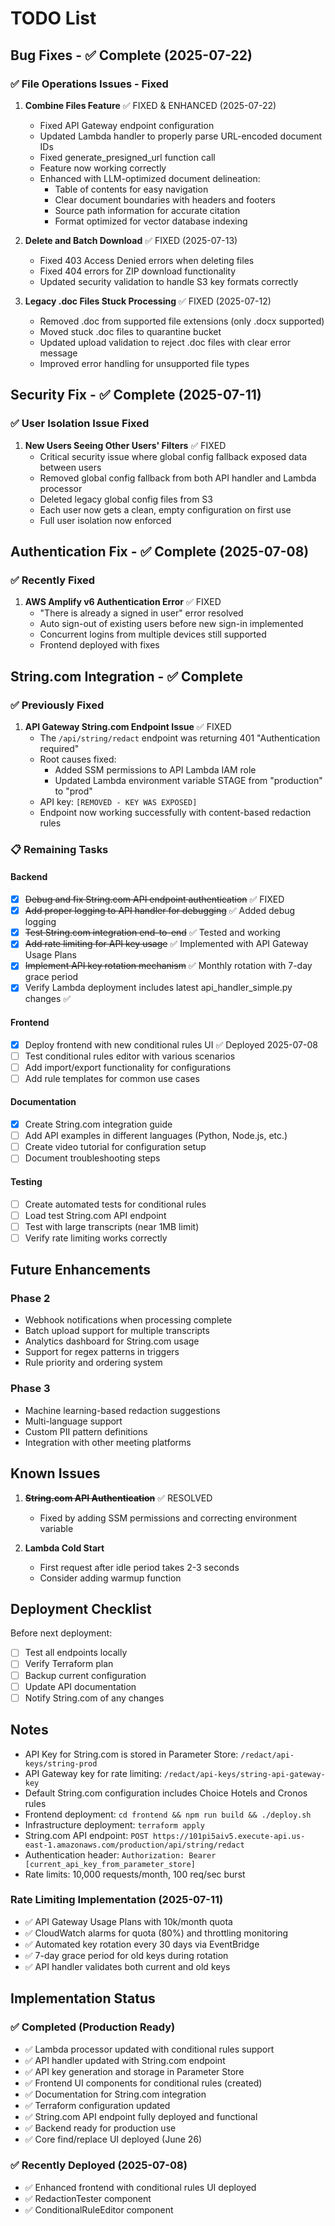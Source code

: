 # TODO List

## Bug Fixes - ✅ Complete (2025-07-22)

### ✅ File Operations Issues - Fixed
1. **Combine Files Feature** ✅ FIXED & ENHANCED (2025-07-22)
   - Fixed API Gateway endpoint configuration
   - Updated Lambda handler to properly parse URL-encoded document IDs
   - Fixed generate_presigned_url function call
   - Feature now working correctly
   - Enhanced with LLM-optimized document delineation:
     - Table of contents for easy navigation
     - Clear document boundaries with headers and footers
     - Source path information for accurate citation
     - Format optimized for vector database indexing

2. **Delete and Batch Download** ✅ FIXED (2025-07-13)
   - Fixed 403 Access Denied errors when deleting files
   - Fixed 404 errors for ZIP download functionality
   - Updated security validation to handle S3 key formats correctly

3. **Legacy .doc Files Stuck Processing** ✅ FIXED (2025-07-12)
   - Removed .doc from supported file extensions (only .docx supported)
   - Moved stuck .doc files to quarantine bucket
   - Updated upload validation to reject .doc files with clear error message
   - Improved error handling for unsupported file types

## Security Fix - ✅ Complete (2025-07-11)

### ✅ User Isolation Issue Fixed
1. **New Users Seeing Other Users' Filters** ✅ FIXED
   - Critical security issue where global config fallback exposed data between users
   - Removed global config fallback from both API handler and Lambda processor
   - Deleted legacy global config files from S3
   - Each user now gets a clean, empty configuration on first use
   - Full user isolation now enforced

## Authentication Fix - ✅ Complete (2025-07-08)

### ✅ Recently Fixed
1. **AWS Amplify v6 Authentication Error** ✅ FIXED
   - "There is already a signed in user" error resolved
   - Auto sign-out of existing users before new sign-in implemented
   - Concurrent logins from multiple devices still supported
   - Frontend deployed with fixes

## String.com Integration - ✅ Complete

### ✅ Previously Fixed
1. **API Gateway String.com Endpoint Issue** ✅ FIXED
   - The `/api/string/redact` endpoint was returning 401 "Authentication required"
   - Root causes fixed:
     - Added SSM permissions to API Lambda IAM role
     - Updated Lambda environment variable STAGE from "production" to "prod"
   - API key: `[REMOVED - KEY WAS EXPOSED]`
   - Endpoint now working successfully with content-based redaction rules

### 📋 Remaining Tasks

#### Backend
- [x] ~~Debug and fix String.com API endpoint authentication~~ ✅ FIXED
- [x] ~~Add proper logging to API handler for debugging~~ ✅ Added debug logging
- [x] ~~Test String.com integration end-to-end~~ ✅ Tested and working
- [x] ~~Add rate limiting for API key usage~~ ✅ Implemented with API Gateway Usage Plans
- [x] ~~Implement API key rotation mechanism~~ ✅ Monthly rotation with 7-day grace period
- [x] Verify Lambda deployment includes latest api_handler_simple.py changes ✅

#### Frontend
- [x] Deploy frontend with new conditional rules UI ✅ Deployed 2025-07-08
- [ ] Test conditional rules editor with various scenarios
- [ ] Add import/export functionality for configurations
- [ ] Add rule templates for common use cases

#### Documentation
- [x] Create String.com integration guide
- [ ] Add API examples in different languages (Python, Node.js, etc.)
- [ ] Create video tutorial for configuration setup
- [ ] Document troubleshooting steps

#### Testing
- [ ] Create automated tests for conditional rules
- [ ] Load test String.com API endpoint
- [ ] Test with large transcripts (near 1MB limit)
- [ ] Verify rate limiting works correctly

## Future Enhancements

### Phase 2
- Webhook notifications when processing complete
- Batch upload support for multiple transcripts
- Analytics dashboard for String.com usage
- Support for regex patterns in triggers
- Rule priority and ordering system

### Phase 3
- Machine learning-based redaction suggestions
- Multi-language support
- Custom PII pattern definitions
- Integration with other meeting platforms

## Known Issues

1. ~~**String.com API Authentication**~~ ✅ RESOLVED
   - Fixed by adding SSM permissions and correcting environment variable

2. **Lambda Cold Start**
   - First request after idle period takes 2-3 seconds
   - Consider adding warmup function

## Deployment Checklist

Before next deployment:
- [ ] Test all endpoints locally
- [ ] Verify Terraform plan
- [ ] Backup current configuration
- [ ] Update API documentation
- [ ] Notify String.com of any changes

## Notes

- API Key for String.com is stored in Parameter Store: `/redact/api-keys/string-prod`
- API Gateway key for rate limiting: `/redact/api-keys/string-api-gateway-key`
- Default String.com configuration includes Choice Hotels and Cronos rules
- Frontend deployment: `cd frontend && npm run build && ./deploy.sh`
- Infrastructure deployment: `terraform apply`
- String.com API endpoint: `POST https://101pi5aiv5.execute-api.us-east-1.amazonaws.com/production/api/string/redact`
- Authentication header: `Authorization: Bearer [current_api_key_from_parameter_store]`
- Rate limits: 10,000 requests/month, 100 req/sec burst

### Rate Limiting Implementation (2025-07-11)
- ✅ API Gateway Usage Plans with 10k/month quota
- ✅ CloudWatch alarms for quota (80%) and throttling monitoring
- ✅ Automated key rotation every 30 days via EventBridge
- ✅ 7-day grace period for old keys during rotation
- ✅ API handler validates both current and old keys

## Implementation Status

### ✅ Completed (Production Ready)
- ✅ Lambda processor updated with conditional rules support
- ✅ API handler updated with String.com endpoint
- ✅ API key generation and storage in Parameter Store
- ✅ Frontend UI components for conditional rules (created)
- ✅ Documentation for String.com integration
- ✅ Terraform configuration updated
- ✅ String.com API endpoint fully deployed and functional
- ✅ Backend ready for production use
- ✅ Core find/replace UI deployed (June 26)

### ✅ Recently Deployed (2025-07-08)
- ✅ Enhanced frontend with conditional rules UI deployed
- ✅ RedactionTester component
- ✅ ConditionalRuleEditor component